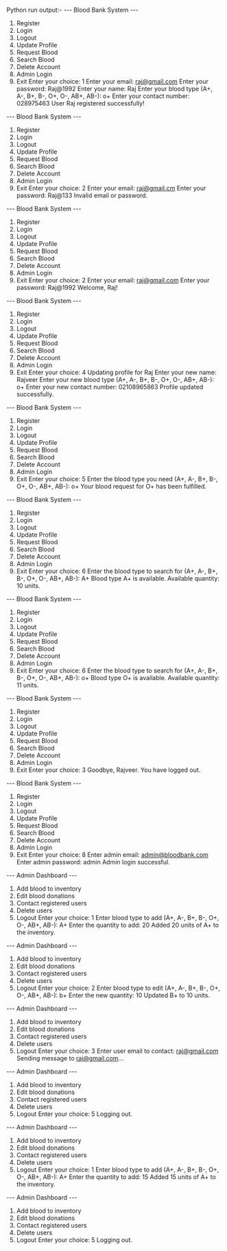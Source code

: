 Python run 
output:- 
--- Blood Bank System ---
1. Register
2. Login
3. Logout
4. Update Profile
5. Request Blood
6. Search Blood
7. Delete Account
8. Admin Login
9. Exit
Enter your choice: 1
Enter your email: raj@gmail.com
Enter your password: Raj@1992
Enter your name: Raj
Enter your blood type (A+, A-, B+, B-, O+, O-, AB+, AB-): o+
Enter your contact number: 028975463
User Raj registered successfully!

--- Blood Bank System ---
1. Register
2. Login
3. Logout
4. Update Profile
5. Request Blood
6. Search Blood
7. Delete Account
8. Admin Login
9. Exit
Enter your choice: 2
Enter your email: raj@gmail.cm
Enter your password: Raj@133
Invalid email or password.

--- Blood Bank System ---
1. Register
2. Login
3. Logout
4. Update Profile
5. Request Blood
6. Search Blood
7. Delete Account
8. Admin Login
9. Exit
Enter your choice: 2
Enter your email: raj@gmail.com
Enter your password: Raj@1992
Welcome, Raj!

--- Blood Bank System ---
1. Register
2. Login
3. Logout
4. Update Profile
5. Request Blood
6. Search Blood
7. Delete Account
8. Admin Login
9. Exit
Enter your choice: 4
Updating profile for Raj
Enter your new name: Rajveer
Enter your new blood type (A+, A-, B+, B-, O+, O-, AB+, AB-): o+
Enter your new contact number: 02108965863
Profile updated successfully.

--- Blood Bank System ---
1. Register
2. Login
3. Logout
4. Update Profile
5. Request Blood
6. Search Blood
7. Delete Account
8. Admin Login
9. Exit
Enter your choice: 5
Enter the blood type you need (A+, A-, B+, B-, O+, O-, AB+, AB-): o+
Your blood request for O+ has been fulfilled.

--- Blood Bank System ---
1. Register
2. Login
3. Logout
4. Update Profile
5. Request Blood
6. Search Blood
7. Delete Account
8. Admin Login
9. Exit
Enter your choice: 6
Enter the blood type to search for (A+, A-, B+, B-, O+, O-, AB+, AB-): A+
Blood type A+ is available.
Available quantity: 10 units.

--- Blood Bank System ---
1. Register
2. Login
3. Logout
4. Update Profile
5. Request Blood
6. Search Blood
7. Delete Account
8. Admin Login
9. Exit
Enter your choice: 6
Enter the blood type to search for (A+, A-, B+, B-, O+, O-, AB+, AB-): o+
Blood type O+ is available.
Available quantity: 11 units.

--- Blood Bank System ---
1. Register
2. Login
3. Logout
4. Update Profile
5. Request Blood
6. Search Blood
7. Delete Account
8. Admin Login
9. Exit
Enter your choice: 3
Goodbye, Rajveer. You have logged out.

--- Blood Bank System ---
1. Register
2. Login
3. Logout
4. Update Profile
5. Request Blood
6. Search Blood
7. Delete Account
8. Admin Login
9. Exit
Enter your choice: 8
Enter admin email: admin@bloodbank.com
Enter admin password: admin
Admin login successful.

--- Admin Dashboard ---
1. Add blood to inventory
2. Edit blood donations
3. Contact registered users
4. Delete users
5. Logout
Enter your choice: 1
Enter blood type to add (A+, A-, B+, B-, O+, O-, AB+, AB-): A+
Enter the quantity to add: 20
Added 20 units of A+ to the inventory.

--- Admin Dashboard ---
1. Add blood to inventory
2. Edit blood donations
3. Contact registered users
4. Delete users
5. Logout
Enter your choice: 2
Enter blood type to edit (A+, A-, B+, B-, O+, O-, AB+, AB-): b+
Enter the new quantity: 10
Updated B+ to 10 units.

--- Admin Dashboard ---
1. Add blood to inventory
2. Edit blood donations
3. Contact registered users
4. Delete users
5. Logout
Enter your choice: 3
Enter user email to contact: raj@gmail.com
Sending message to raj@gmail.com...

--- Admin Dashboard ---
1. Add blood to inventory
2. Edit blood donations
3. Contact registered users
4. Delete users
5. Logout
Enter your choice: 5
Logging out.

--- Admin Dashboard ---
1. Add blood to inventory
2. Edit blood donations
3. Contact registered users
4. Delete users
5. Logout
Enter your choice: 1
Enter blood type to add (A+, A-, B+, B-, O+, O-, AB+, AB-): A+
Enter the quantity to add: 15
Added 15 units of A+ to the inventory.

--- Admin Dashboard ---
1. Add blood to inventory
2. Edit blood donations
3. Contact registered users
4. Delete users
5. Logout
Enter your choice: 5
Logging out.
